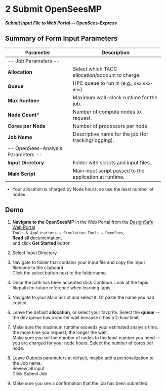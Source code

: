 # 2 Submit OpenSeesMP
***Submit Input File to Web Portal -- OpenSees-Express***


## Summary of Form Input Parameters

| Parameter             | Description |
|-----------------------|-------------|
| -- Job Parameters -- |
| **Allocation**        | Select which TACC allocation/account to charge. |
| **Queue**             | HPC queue to run in (e.g., `skx`,`skx-dev`). |
| **Max Runtime**       | Maximum wall-clock runtime for the job. |
| **Node Count***        | Number of compute nodes to request. |
| **Cores per Node**    | Number of processors per node. |
| **Job Name**          | Descriptive name for the job (for tracking/logging). |
| -- OpenSees-Analysis Parameters -- |
| **Input Directory**   | Folder with scripts and input files. |
| **Main Script**       | Main input script passed to the application at runtime. |

* Your allocation is charged by Node hours, so use the least number of nodes



## Demo

1. **Navigate to the OpenSeesMP** in the Web Portal  from the [DesignSafe Web Portal](https://www.designsafe-ci.org/)<br>
    `Tools & Applications → Simulation Tools → OpenSees`,<br>
    **Read** all documentation, <br>
    and click **Get Started** button.
  
2. Select Input Directory
3. Navigate to folder that contains your input file and copy the input filename to the clipboard.<br>
   Click the select button next to the foldername.
4. Once the path has been accepted click Continue. Look at the tapis filepath for future reference when learning tapis.
5. Navigate to your Main Script and select it. Or paste the name you had copied.
6. Leave the default **allocation**, or select your favorite. Select the **queue** -- the dev queue has a shorter wait because it has a 2-hour limit.
7. Make sure the maximum runtime exceeds your estimated analysis time. the more time you request, the longer the wait.<br>
Make sure you set the number of nodes to the least number you need -- you are charged for your node hours. Select the number of cores per node.
8. Leave Outputs parameters at default, maybe add a personalization to the Job name.<br>
Review all input<br>
Click Submit Job
9. Make sure you see a confirmation that the job has been submitted.

<div id="slideShow">
<script>
    addSlides("slideShow","../../_static/WebPortal_MP/Slide","JPG",1,9)
</script>

